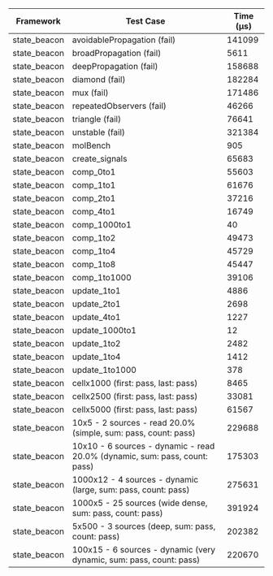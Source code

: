 | Framework | Test Case | Time (μs) |
| --- | --- | --- |
| state_beacon | avoidablePropagation (fail) | 141099 |
| state_beacon | broadPropagation (fail) | 5611 |
| state_beacon | deepPropagation (fail) | 158688 |
| state_beacon | diamond (fail) | 182284 |
| state_beacon | mux (fail) | 171486 |
| state_beacon | repeatedObservers (fail) | 46266 |
| state_beacon | triangle (fail) | 76641 |
| state_beacon | unstable (fail) | 321384 |
| state_beacon | molBench | 905 |
| state_beacon | create_signals | 65683 |
| state_beacon | comp_0to1 | 55603 |
| state_beacon | comp_1to1 | 61676 |
| state_beacon | comp_2to1 | 37216 |
| state_beacon | comp_4to1 | 16749 |
| state_beacon | comp_1000to1 | 40 |
| state_beacon | comp_1to2 | 49473 |
| state_beacon | comp_1to4 | 45729 |
| state_beacon | comp_1to8 | 45447 |
| state_beacon | comp_1to1000 | 39106 |
| state_beacon | update_1to1 | 4886 |
| state_beacon | update_2to1 | 2698 |
| state_beacon | update_4to1 | 1227 |
| state_beacon | update_1000to1 | 12 |
| state_beacon | update_1to2 | 2482 |
| state_beacon | update_1to4 | 1412 |
| state_beacon | update_1to1000 | 378 |
| state_beacon | cellx1000 (first: pass, last: pass) | 8465 |
| state_beacon | cellx2500 (first: pass, last: pass) | 33081 |
| state_beacon | cellx5000 (first: pass, last: pass) | 61567 |
| state_beacon | 10x5 - 2 sources - read 20.0% (simple, sum: pass, count: pass) | 229688 |
| state_beacon | 10x10 - 6 sources - dynamic - read 20.0% (dynamic, sum: pass, count: pass) | 175303 |
| state_beacon | 1000x12 - 4 sources - dynamic (large, sum: pass, count: pass) | 275631 |
| state_beacon | 1000x5 - 25 sources (wide dense, sum: pass, count: pass) | 391924 |
| state_beacon | 5x500 - 3 sources (deep, sum: pass, count: pass) | 202382 |
| state_beacon | 100x15 - 6 sources - dynamic (very dynamic, sum: pass, count: pass) | 220670 |
